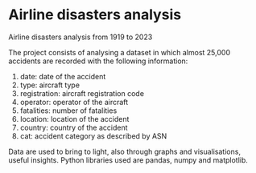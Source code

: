 # Airline disasters analysis
Airline disasters analysis from 1919 to 2023


The project consists of analysing a dataset in which almost 25,000 accidents are recorded with the following information:

1. date: date of the accident
2. type: aircraft type
3. registration: aircraft registration code
4. operator: operator of the aircraft
5. fatalities: number of fatalities
6. location: location of the accident
7. country: country of the accident
8. cat: accident category as described by ASN

Data are used to bring to light, also through graphs and visualisations, useful insights. Python libraries used are pandas, numpy and matplotlib.
